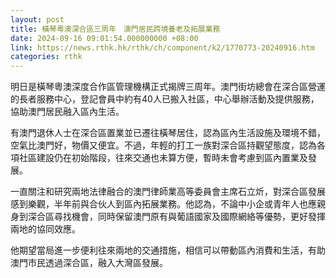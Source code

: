 ```yaml
---
layout: post
title: 橫琴粵澳深合區三周年　澳門居民跨境養老及拓展業務
date: 2024-09-16 09:01:54.000000000 +08:00
link: https://news.rthk.hk/rthk/ch/component/k2/1770773-20240916.htm
categories: rthk
---
```


明日是橫琴粵澳深度合作區管理機構正式揭牌三周年。澳門街坊總會在深合區營運的長者服務中心，登記會員中約有40人已搬入社區，中心舉辦活動及提供服務，協助澳門居民融入區內生活。

有澳門退休人士在深合區置業並已遷往橫琴居住，認為區內生活設施及環境不錯，空氣比澳門好，物價又便宜。不過，年輕的打工一族對深合區持觀望態度，認為各項社區建設仍在初始階段，往來交通也未算方便，暫時未會考慮到區內置業及發展。

一直關注和研究兩地法律融合的澳門律師業高等委員會主席石立炘，對深合區發展感到樂觀，半年前與合伙人到區內拓展業務。他認為，不論中小企或青年人也應親身到深合區尋找機會，同時保留澳門原有與葡語國家及國際網絡等優勢，更好發揮兩地的協同效應。

他期望當局進一步便利往來兩地的交通措施，相信可以帶動區內消費和生活，有助澳門市民透過深合區，融入大灣區發展。
